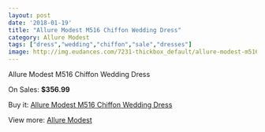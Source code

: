 ```yaml
---
layout: post
date: '2018-01-19'
title: "Allure Modest M516 Chiffon Wedding Dress"
category: Allure Modest
tags: ["dress","wedding","chiffon","sale","dresses"]
image: http://img.eudances.com/7231-thickbox_default/allure-modest-m516-chiffon-wedding-dress.jpg
---
```

Allure Modest M516 Chiffon Wedding Dress

On Sales: **$356.99**
<a href="https://www.eudances.com/en/allure-modest/2607-allure-modest-m516-chiffon-wedding-dress.html"><amp-img layout="responsive" width="600" height="600" src="//img.eudances.com/7231-thickbox_default/allure-modest-m516-chiffon-wedding-dress.jpg" alt="Allure Modest M516 Chiffon Wedding Dress 0" /></a>
<a href="https://www.eudances.com/en/allure-modest/2607-allure-modest-m516-chiffon-wedding-dress.html"><amp-img layout="responsive" width="600" height="600" src="//img.eudances.com/7233-thickbox_default/allure-modest-m516-chiffon-wedding-dress.jpg" alt="Allure Modest M516 Chiffon Wedding Dress 1" /></a>
<a href="https://www.eudances.com/en/allure-modest/2607-allure-modest-m516-chiffon-wedding-dress.html"><amp-img layout="responsive" width="600" height="600" src="//img.eudances.com/7232-thickbox_default/allure-modest-m516-chiffon-wedding-dress.jpg" alt="Allure Modest M516 Chiffon Wedding Dress 2" /></a>

Buy it: [Allure Modest M516 Chiffon Wedding Dress](https://www.eudances.com/en/allure-modest/2607-allure-modest-m516-chiffon-wedding-dress.html "Allure Modest M516 Chiffon Wedding Dress")

View more: [Allure Modest](https://www.eudances.com/en/38-allure-modest "Allure Modest")